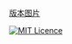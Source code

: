 [版本图片](https://www.npmjs.com/package/js_screen_shots)

[![MIT Licence](https://badges.frapsoft.com/os/mit/mit.svg?v=103)](https://opensource.org/licenses/mit-license.php) 
